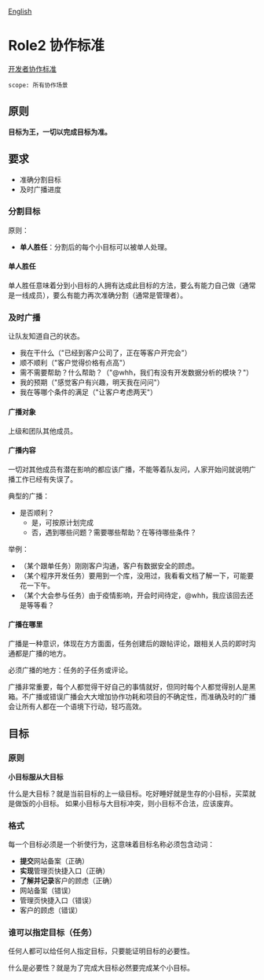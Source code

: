 [English](./readme.md)

# Role2 协作标准

[开发者协作标准](./developer/index.zh.md)

```text
scope: 所有协作场景
```

## 原则

**目标为王，一切以完成目标为准。**

## 要求

- 准确分割目标
- 及时广播进度

### 分割目标

原则：

- **单人胜任**：分割后的每个小目标可以被单人处理。

#### 单人胜任

单人胜任意味着分到小目标的人拥有达成此目标的方法，要么有能力自己做（通常是一线成员），要么有能力再次准确分割（通常是管理者）。

### 及时广播

让队友知道自己的状态。

- 我在干什么（"已经到客户公司了，正在等客户开完会"）
- 顺不顺利（"客户觉得价格有点高"）
- 需不需要帮助？什么帮助？（"@whh，我们有没有开发数据分析的模块？"）
- 我的预期（"感觉客户有兴趣，明天我在问问"）
- 我在等哪个条件的满足（"让客户考虑两天"）

#### 广播对象

上级和团队其他成员。

#### 广播内容

一切对其他成员有潜在影响的都应该广播，不能等着队友问，人家开始问就说明广播工作已经有失误了。

典型的广播：

- 是否顺利？
  - 是，可按原计划完成
  - 否，遇到哪些问题？需要哪些帮助？在等待哪些条件？

举例：

- （某个跟单任务）刚刚客户沟通，客户有数据安全的顾虑。
- （某个程序开发任务）要用到一个库，没用过，我看看文档了解一下，可能要花一下午。
- （某个大会参与任务）由于疫情影响，开会时间待定，@whh，我应该回去还是等等看？

#### 广播在哪里

广播是一种意识，体现在方方面面，任务创建后的跟帖评论，跟相关人员的即时沟通都是广播的地方。

必须广播的地方：任务的子任务或评论。

广播非常重要，每个人都觉得干好自己的事情就好，但同时每个人都觉得别人是黑箱。不广播或错误广播会大大增加协作功耗和项目的不确定性，而准确及时的广播会让所有人都在一个语境下行动，轻巧高效。

## 目标

### 原则

**小目标服从大目标**

什么是大目标？就是当前目标的上一级目标。吃好睡好就是生存的小目标，买菜就是做饭的小目标。 如果小目标与大目标冲突，则小目标不合法，应该废弃。

### 格式

每一个目标必须是一个祈使行为，这意味着目标名称必须包含动词：

- **提交**网站备案（正确）
- **实现**管理页快捷入口（正确）
- **了解并记录**客户的顾虑（正确）
- 网站备案（错误）
- 管理页快捷入口（错误）
- 客户的顾虑（错误）

### 谁可以指定目标（任务）

任何人都可以给任何人指定目标，只要能证明目标的必要性。

什么是必要性？就是为了完成大目标必然要完成某个小目标。
